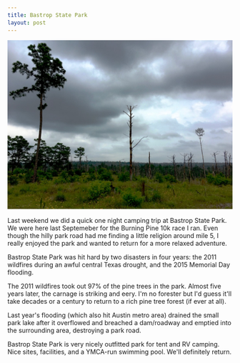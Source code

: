 ```yaml
---
title: Bastrop State Park
layout: post
---
```


<img src="images/bastrop-state-park.jpg" alt="Bastrop State Park" />

Last weekend we did a quick one night camping trip at Bastrop State Park. We were here last Septemeber for the Burning Pine 10k race I ran. Even though the hilly park road had me finding a little religion around mile 5, I really enjoyed the park and wanted to return for a more relaxed adventure.

Bastrop State Park was hit hard by two disasters in four years: the 2011 wildfires during an awful central Texas drought, and the 2015 Memorial Day flooding.

The 2011 wildfires took out 97% of the pine trees in the park. Almost five years later, the carnage is striking and eery. I'm no forester but I'd guess it'll take decades or a century to return to a rich pine tree forest (if ever at all).

Last year's flooding (which also hit Austin metro area) drained the small park lake after it overflowed and breached a dam/roadway and emptied into the surrounding area, destroying a park road.

Bastrop State Park is very nicely outfitted park for tent and RV camping. Nice sites, facilities, and a YMCA-run swimming pool. We'll definitely return.
